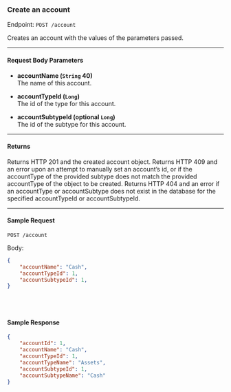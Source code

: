 ### Create an account
Endpoint: `POST /account`

Creates an account with the values of the parameters passed.
___
#### Request Body Parameters
- **accountName (`String` 40)**<br/>
The name of this account.

- **accountTypeId (`Long`)**<br/>
The id of the type for this account.

- **accountSubtypeId (optional `Long`)**<br/>
The id of the subtype for this account.
___

#### Returns
Returns HTTP 201 and the created account object. Returns HTTP 409 and an error upon an attempt to manually set an account’s id, or if the accountType of the provided subtype does not match the provided accountType of the object to be created. Returns HTTP 404 and an error if an accountType or accountSubtype does not exist in the database for the specified accountTypeId or accountSubtypeId.
___
#### Sample Request
`POST /account`

Body:
```json
{
    "accountName": "Cash",
    "accountTypeId": 1,
    "accountSubtypeId": 1,
}
```
<br/>
<br/>

#### Sample Response
```json
{
    "accountId": 1,
    "accountName": "Cash",
    "accountTypeId": 1,
    "accountTypeName": "Assets",
    "accountSubtypeId": 1,
    "accountSubtypeName": "Cash"
}
```